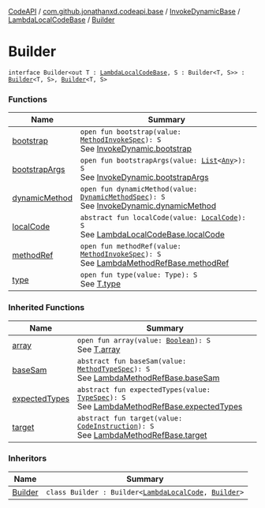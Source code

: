 [CodeAPI](../../../../index.md) / [com.github.jonathanxd.codeapi.base](../../../index.md) / [InvokeDynamicBase](../../index.md) / [LambdaLocalCodeBase](../index.md) / [Builder](.)

# Builder

`interface Builder<out T : `[`LambdaLocalCodeBase`](../index.md)`, S : Builder<T, S>> : `[`Builder`](../../-lambda-method-ref-base/-builder/index.md)`<T, S>, `[`Builder`](../../../-arguments-holder/-builder/index.md)`<T, S>`

### Functions

| Name | Summary |
|---|---|
| [bootstrap](bootstrap.md) | `open fun bootstrap(value: `[`MethodInvokeSpec`](../../../../com.github.jonathanxd.codeapi.common/-method-invoke-spec/index.md)`): S`<br>See [InvokeDynamic.bootstrap](../../../-invoke-dynamic/bootstrap.md) |
| [bootstrapArgs](bootstrap-args.md) | `open fun bootstrapArgs(value: `[`List`](https://kotlinlang.org/api/latest/jvm/stdlib/kotlin.collections/-list/index.html)`<`[`Any`](https://kotlinlang.org/api/latest/jvm/stdlib/kotlin/-any/index.html)`>): S`<br>See [InvokeDynamic.bootstrapArgs](../../../-invoke-dynamic/bootstrap-args.md) |
| [dynamicMethod](dynamic-method.md) | `open fun dynamicMethod(value: `[`DynamicMethodSpec`](../../../../com.github.jonathanxd.codeapi.common/-dynamic-method-spec/index.md)`): S`<br>See [InvokeDynamic.dynamicMethod](../../../-invoke-dynamic/dynamic-method.md) |
| [localCode](local-code.md) | `abstract fun localCode(value: `[`LocalCode`](../../../-local-code/index.md)`): S`<br>See [LambdaLocalCodeBase.localCode](../local-code.md) |
| [methodRef](method-ref.md) | `open fun methodRef(value: `[`MethodInvokeSpec`](../../../../com.github.jonathanxd.codeapi.common/-method-invoke-spec/index.md)`): S`<br>See [LambdaMethodRefBase.methodRef](../../-lambda-method-ref-base/method-ref.md) |
| [type](type.md) | `open fun type(value: Type): S`<br>See [T.type](type.md) |

### Inherited Functions

| Name | Summary |
|---|---|
| [array](../../-lambda-method-ref-base/-builder/array.md) | `open fun array(value: `[`Boolean`](https://kotlinlang.org/api/latest/jvm/stdlib/kotlin/-boolean/index.html)`): S`<br>See [T.array](../../-lambda-method-ref-base/-builder/array.md) |
| [baseSam](../../-lambda-method-ref-base/-builder/base-sam.md) | `abstract fun baseSam(value: `[`MethodTypeSpec`](../../../../com.github.jonathanxd.codeapi.common/-method-type-spec/index.md)`): S`<br>See [LambdaMethodRefBase.baseSam](../../-lambda-method-ref-base/base-sam.md) |
| [expectedTypes](../../-lambda-method-ref-base/-builder/expected-types.md) | `abstract fun expectedTypes(value: `[`TypeSpec`](../../../-type-spec/index.md)`): S`<br>See [LambdaMethodRefBase.expectedTypes](../../-lambda-method-ref-base/expected-types.md) |
| [target](../../-lambda-method-ref-base/-builder/target.md) | `abstract fun target(value: `[`CodeInstruction`](../../../../com.github.jonathanxd.codeapi/-code-instruction.md)`): S`<br>See [LambdaMethodRefBase.target](../../-lambda-method-ref-base/target.md) |

### Inheritors

| Name | Summary |
|---|---|
| [Builder](../../../-invoke-dynamic/-lambda-local-code/-builder/index.md) | `class Builder : Builder<`[`LambdaLocalCode`](../../../-invoke-dynamic/-lambda-local-code/index.md)`, `[`Builder`](../../../-invoke-dynamic/-lambda-local-code/-builder/index.md)`>` |
